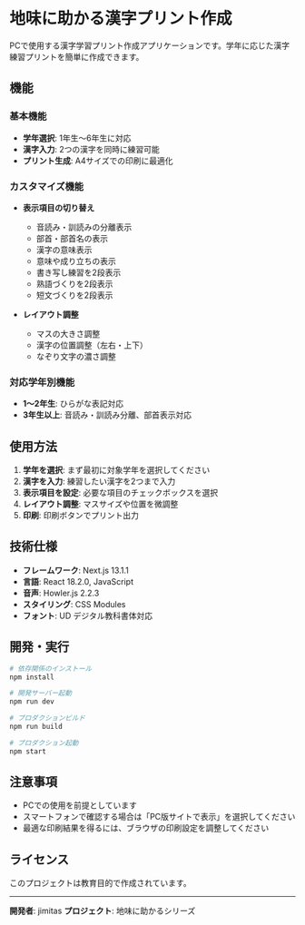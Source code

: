 # 地味に助かる漢字プリント作成

PCで使用する漢字学習プリント作成アプリケーションです。学年に応じた漢字練習プリントを簡単に作成できます。

## 機能

### 基本機能
- **学年選択**: 1年生〜6年生に対応
- **漢字入力**: 2つの漢字を同時に練習可能
- **プリント生成**: A4サイズでの印刷に最適化

### カスタマイズ機能
- **表示項目の切り替え**
  - 音読み・訓読みの分離表示
  - 部首・部首名の表示
  - 漢字の意味表示
  - 意味や成り立ちの表示
  - 書き写し練習を2段表示
  - 熟語づくりを2段表示
  - 短文づくりを2段表示

- **レイアウト調整**
  - マスの大きさ調整
  - 漢字の位置調整（左右・上下）
  - なぞり文字の濃さ調整

### 対応学年別機能
- **1〜2年生**: ひらがな表記対応
- **3年生以上**: 音読み・訓読み分離、部首表示対応

## 使用方法

1. **学年を選択**: まず最初に対象学年を選択してください
2. **漢字を入力**: 練習したい漢字を2つまで入力
3. **表示項目を設定**: 必要な項目のチェックボックスを選択
4. **レイアウト調整**: マスサイズや位置を微調整
5. **印刷**: 印刷ボタンでプリント出力

## 技術仕様

- **フレームワーク**: Next.js 13.1.1
- **言語**: React 18.2.0, JavaScript
- **音声**: Howler.js 2.2.3
- **スタイリング**: CSS Modules
- **フォント**: UD デジタル教科書体対応

## 開発・実行

```bash
# 依存関係のインストール
npm install

# 開発サーバー起動
npm run dev

# プロダクションビルド
npm run build

# プロダクション起動
npm start
```

## 注意事項

- PCでの使用を前提としています
- スマートフォンで確認する場合は「PC版サイトで表示」を選択してください
- 最適な印刷結果を得るには、ブラウザの印刷設定を調整してください

## ライセンス

このプロジェクトは教育目的で作成されています。

---

**開発者**: jimitas
**プロジェクト**: 地味に助かるシリーズ
